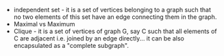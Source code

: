 * independent set - it is a set of vertices belonging to a graph such that no two elements of this set have an edge connecting them in
  the graph.
* Maximal vs Maximum
* Clique - it is a set of vertices of graph G, say C such that all elements of C are adjacent i.e. joined by an edge directly... it can be
  also encapsulated as a "complete subgraph".
